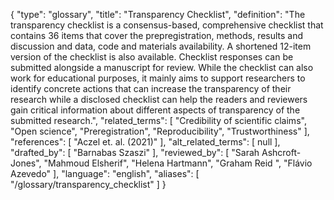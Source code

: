 {
    "type": "glossary",
    "title": "Transparency Checklist",
    "definition": "The transparency checklist is a consensus-based, comprehensive checklist that contains 36 items that cover the prepregistration, methods, results and discussion and data, code and materials availability. A shortened 12-item version of the checklist is also available. Checklist responses can be submitted alongside a manuscript for review. While the checklist can also work for educational purposes, it mainly aims to support researchers to identify concrete actions that can increase the transparency of their research while a disclosed checklist can help the readers and reviewers gain critical information about different aspects of transparency of the submitted research.",
    "related_terms": [
        "Credibility of scientific claims",
        "Open science",
        "Preregistration",
        "Reproducibility",
        "Trustworthiness"
    ],
    "references": [
        "Aczel et. al. (2021)"
    ],
    "alt_related_terms": [
        null
    ],
    "drafted_by": [
        "Barnabas Szaszi"
    ],
    "reviewed_by": [
        "Sarah Ashcroft-Jones",
        "Mahmoud Elsherif",
        "Helena Hartmann",
        "Graham Reid ",
        "Flávio Azevedo"
    ],
    "language": "english",
    "aliases": [
        "/glossary/transparency_checklist"
    ]
}

